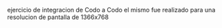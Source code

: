 ejercicio de integracion de Codo a Codo el mismo fue realizado para una resolucion de pantalla de 1366x768